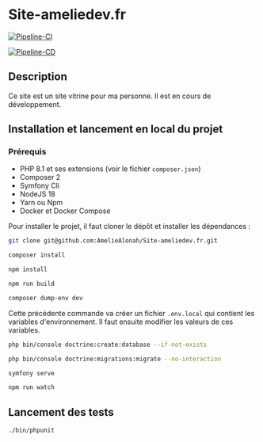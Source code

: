 # Site-ameliedev.fr

[![Pipeline-CI](https://github.com/AmelieAlonah/Site-ameliedev.fr/actions/workflows/ci.yml/badge.svg)](https://github.com/AmelieAlonah/Site-ameliedev.fr/actions/workflows/ci.yml)

[![Pipeline-CD](https://github.com/AmelieAlonah/Site-ameliedev.fr/actions/workflows/cd.yml/badge.svg)](https://github.com/AmelieAlonah/Site-ameliedev.fr/actions/workflows/cd.yml)

## Description

Ce site est un site vitrine pour ma personne. Il est en cours de développement.

## Installation et lancement en local du projet

### Prérequis

- PHP 8.1 et ses extensions (voir le fichier `composer.json`)
- Composer 2
- Symfony Cli
- NodeJS 18
- Yarn ou Npm
- Docker et Docker Compose

Pour installer le projet, il faut cloner le dépôt et installer les dépendances :

```bash
git clone git@github.com:AmelieAlonah/Site-ameliedev.fr.git
```

```bash
composer install
```

```bash
npm install
```

```bash
npm run build
```

```bash
composer dump-env dev
```
Cette précédente commande va créer un fichier `.env.local` qui contient les variables d'environnement. Il faut ensuite modifier les valeurs de ces variables.

```bash
php bin/console doctrine:create:database --if-not-exists
```

```bash
php bin/console doctrine:migrations:migrate --no-interaction
```

```bash
symfony serve
```

```bash
npm run watch
```

## Lancement des tests

```bash
./bin/phpunit
```
